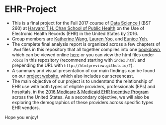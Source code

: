 # EHR-Project
- This is a final project for the Fall 2017 course of [Data Science I](http://datasciencelabs.github.io/) (BST 260) at [Harvard T.H. Chan School of Public Health](https://www.hsph.harvard.edu/) on the Use of Electronic Health Records (EHR) in the United States by 2016.
- Group members are [Katherine Wang](https://github.com/katwang/), [Lauren Yoo](https://github.com/jmybhm), and [Eunice Yeh](https://github.com/euniceyeh/).
- The complete final analysis report is organized across a few chapters of `.Rmd` files in this repository that all together compiles into one [bookdown](https://bookdown.org/yihui/bookdown/), which can be viewed online [here](https://euniceyeh.github.io/EHR-Project/) or you can view the html files under `/docs` in this repository (recommend starting with `index.html` and prepending the URL with `http://htmlpreview.github.io/?`).
- A summary and visual presentation of our main findings can be found on our [project website](http://BST-260-Final-Project.github.io/), which also includes our screencast.
- The main objective of our project is to understand the relationship of EHR use with both types of eligible providers, professionals (EPs) and hospitals, in the [2016 Medicare & Medicaid EHR Incentive Program](https://www.cms.gov/Regulations-and-Guidance/Legislation/EHRIncentivePrograms/2016ProgramRequirements.html) across the United States. As a secondary objective, we will also be exploring the demographics of these providers across specific types EHR vendors.

Hope you enjoy!
